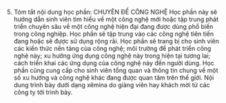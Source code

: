5. Tóm tắt nội dung học phần: CHUYÊN ĐỀ CÔNG NGHỆ
Học phần này sẽ hướng dẫn sinh viên tìm hiểu về một công nghệ mới hoặc
tập trung phát triển chuyên sâu về một công nghệ hiện đại đang được dùng
phổ biến trong công nghiệp. Học phần sẽ tập trung vào các công nghệ tiên
tiến đang hoặc sẽ được sử dụng rộng rãi. Học phần sẽ trang bị cho sinh
viên các kiến thức nền tảng của công nghệ; môi trường để phát triển công
nghệ này; xu hướng ứng dụng công nghệ này trong hiện tại tương lai;
cách triển khai các ứng dụng của công nghệ này đến người dùng.
Học phần cũng cung cấp cho sinh viên tổng quan và thông tin chung về một
số xu hướng và công nghệ khác đang được quan tâm trên thế giới. Nội dung
trình bày dưới dạng xêmina do giảng viên hay khách mời từ các công ty
tới trình bày.
